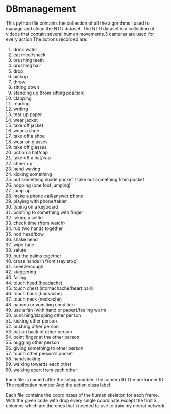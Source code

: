 # DBmanagement
This python file contains the collection of all the algorithms i used to manage and clean the NTU dataset.
The NTU dataset is a collection of videos that contain several human movements.3 cameras are used for every action
The actions recorded are:
1.	drink water
2.	eat meal/snack
3.	brushing teeth
4.	brushing hair
5.	drop
6.	pickup
7.	throw
8.	sitting down
9.	standing up (from sitting position)
10.	clapping
11.	reading
12.	writing
13.	tear up paper
14.	wear jacket
15.	take off jacket
16.	wear a shoe
17.	take off a shoe
18.	wear on glasses
19.	take off glasses
20.	put on a hat/cap
21.	take off a hat/cap
22.	cheer up
23.	hand waving
24.	kicking something
25.	put something inside pocket / take out something from pocket
26.	hopping (one foot jumping)
27.	jump up
28.	make a phone call/answer phone
29.	playing with phone/tablet
30.	typing on a keyboard
31.	pointing to something with finger
32.	taking a selfie
33.	check time (from watch)
34.	rub two hands together
35.	nod head/bow
36.	shake head
37.	wipe face
38.	salute
39.	put the palms together
40.	cross hands in front (say stop)
41.	sneeze/cough
42.	staggering
43.	falling
44.	touch head (headache)
45.	touch chest (stomachache/heart pain)
46.	touch back (backache)
47.	touch neck (neckache)
48.	nausea or vomiting condition
49.	use a fan (with hand or paper)/feeling warm
50.	punching/slapping other person
51.	kicking other person
52.	pushing other person
53.	pat on back of other person
54.	point finger at the other person
55.	hugging other person
56.	giving something to other person
57.	touch other person's pocket
58.	handshaking
59.	walking towards each other
60.	walking apart from each other

Each file is named after the setup number
The camera ID
The performer ID
The replication number
And the action class label

Each file contains the coordinates of the human skeleton for each frame.
With the given code with drop every single coordinate except the first 3 columns
which are the ones that i needed to use to train my neural network.
